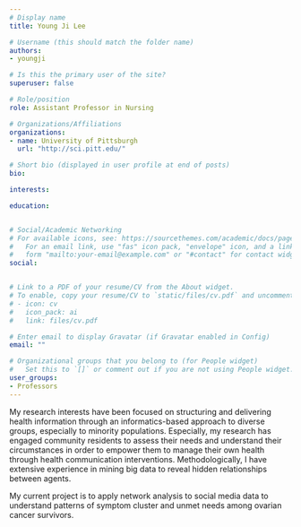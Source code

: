 ```yaml
---
# Display name
title: Young Ji Lee

# Username (this should match the folder name)
authors:
- youngji

# Is this the primary user of the site?
superuser: false

# Role/position
role: Assistant Professor in Nursing

# Organizations/Affiliations
organizations:
- name: University of Pittsburgh
  url: "http://sci.pitt.edu/"

# Short bio (displayed in user profile at end of posts)
bio: 

interests:

education:


# Social/Academic Networking
# For available icons, see: https://sourcethemes.com/academic/docs/page-builder/#icons
#   For an email link, use "fas" icon pack, "envelope" icon, and a link in the
#   form "mailto:your-email@example.com" or "#contact" for contact widget.
social:


# Link to a PDF of your resume/CV from the About widget.
# To enable, copy your resume/CV to `static/files/cv.pdf` and uncomment the lines below.
# - icon: cv
#   icon_pack: ai
#   link: files/cv.pdf

# Enter email to display Gravatar (if Gravatar enabled in Config)
email: ""

# Organizational groups that you belong to (for People widget)
#   Set this to `[]` or comment out if you are not using People widget.
user_groups:
- Professors
---
```


My research interests have been focused on structuring and delivering health information through an informatics-based approach to diverse groups, especially to minority populations. Especially, my research has engaged community residents to assess their needs and understand their circumstances in order to empower them to manage their own health through health communication interventions. Methodologically, I have extensive experience in mining big data to reveal hidden relationships between agents. 

My current project is to apply network analysis to social media data to understand patterns of symptom cluster and unmet needs among ovarian cancer survivors. 